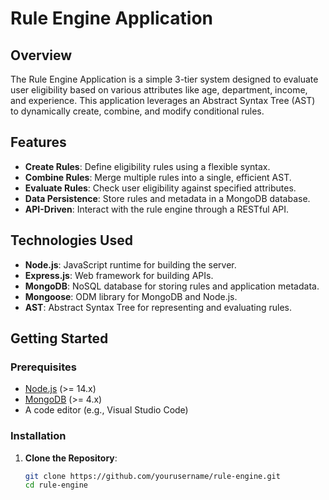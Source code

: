 # Rule Engine Application

## Overview

The Rule Engine Application is a simple 3-tier system designed to evaluate user eligibility based on various attributes like age, department, income, and experience. This application leverages an Abstract Syntax Tree (AST) to dynamically create, combine, and modify conditional rules.

## Features

- **Create Rules**: Define eligibility rules using a flexible syntax.
- **Combine Rules**: Merge multiple rules into a single, efficient AST.
- **Evaluate Rules**: Check user eligibility against specified attributes.
- **Data Persistence**: Store rules and metadata in a MongoDB database.
- **API-Driven**: Interact with the rule engine through a RESTful API.

## Technologies Used

- **Node.js**: JavaScript runtime for building the server.
- **Express.js**: Web framework for building APIs.
- **MongoDB**: NoSQL database for storing rules and application metadata.
- **Mongoose**: ODM library for MongoDB and Node.js.
- **AST**: Abstract Syntax Tree for representing and evaluating rules.

## Getting Started

### Prerequisites

- [Node.js](https://nodejs.org/en/download/) (>= 14.x)
- [MongoDB](https://www.mongodb.com/try/download/community) (>= 4.x)
- A code editor (e.g., Visual Studio Code)

### Installation

1. **Clone the Repository**:

   ```bash
   git clone https://github.com/yourusername/rule-engine.git
   cd rule-engine
